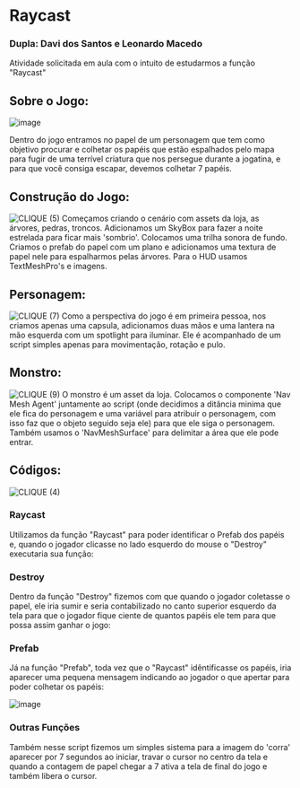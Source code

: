 # Raycast
### Dupla: Davi dos Santos e Leonardo Macedo
Atividade solicitada em aula com o intuito de estudarmos a função "Raycast"

## Sobre o Jogo:
![image](https://github.com/Leo-Macedo/Projeto-Raycast-Monstro/assets/127630556/70b3507f-118e-46d1-9146-1664679b3fad)

Dentro do jogo entramos no papel de um personagem que tem como objetivo procurar e colhetar os papéis que estão espalhados pelo mapa para fugir de uma terrível criatura que nos persegue durante a jogatina, e para que você consiga escapar, devemos colhetar 7 papéis.

## Construção do Jogo:
![CLIQUE (5)](https://github.com/Leo-Macedo/Projeto-Raycast-Monstro/assets/127630556/ca2a40ed-c4d6-4a33-8399-e76b3ab9f0f2)
Começamos criando o cenário com assets da loja, as árvores, pedras, troncos. Adicionamos um SkyBox para fazer a noite estrelada para ficar mais 'sombrio'. Colocamos uma trilha sonora de fundo. Criamos o prefab do papel com um plano e adicionamos uma textura de papel nele para espalharmos pelas árvores. Para o HUD usamos TextMeshPro's e imagens.

## Personagem:
![CLIQUE (7)](https://github.com/Leo-Macedo/Projeto-Raycast-Monstro/assets/127630556/0ac89d8b-4f7b-45f4-b126-2a5ef898f35c)
Como a perspectiva do jogo é em primeira pessoa, nos criamos apenas uma capsula, adicionamos duas mãos e uma lantera na mão esquerda com um spotlight para iluminar. Ele é acompanhado de um script simples apenas para movimentação, rotação e pulo.

## Monstro:
![CLIQUE (9)](https://github.com/Leo-Macedo/Projeto-Raycast-Monstro/assets/127630556/6fa9d540-f599-4dc3-ad9f-b44d5728e9dd)
O monstro é um asset da loja. Colocamos o componente 'Nav Mesh Agent' juntamente ao script (onde decidimos a ditância minima que ele fica do personagem e uma variável para atribuir o personagem, com isso faz que o objeto seguido seja ele) para que ele siga o personagem. Também usamos o 'NavMeshSurface' para delimitar a área que ele pode entrar.

## Códigos:
![CLIQUE (4)](https://github.com/Leo-Macedo/Projeto-Raycast-Monstro/assets/127630556/589ddb95-a95d-499b-a71c-4fbafd45099d)

### Raycast
Utilizamos da função "Raycast" para poder identificar o Prefab dos papéis e, quando o jogador clicasse no lado esquerdo do mouse o "Destroy" executaria sua função:
### Destroy
Dentro da função "Destroy" fizemos com que quando o jogador coletasse o papel, ele iria sumir e seria contabilizado no canto superior esquerdo da tela para que o jogador fique ciente de quantos papéis ele tem para que possa assim ganhar o jogo:
### Prefab
Já na função "Prefab", toda vez que o "Raycast" idêntificasse os papéis, iria aparecer uma pequena mensagem indicando ao jogador o que apertar para poder colhetar os papéis:

![image](https://github.com/Leo-Macedo/Projeto-Raycast-Monstro/assets/127630556/7d57d5a1-9c1e-41a2-b08d-1010e234c817)

### Outras Funções
Também nesse script fizemos um simples sistema para a imagem do 'corra' aparecer por 7 segundos ao iniciar, travar o cursor no centro da tela e quando a contagem de papel chegar a 7 ativa a tela de final do jogo e também libera o cursor.


